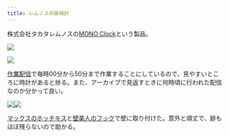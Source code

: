 ```yaml
---
title: レムノスの掛時計
---
```

株式会社タカタレムノスの[MONO Clock](https://www.amazon.co.jp/dp/B004UIT8BK)という製品。

![](https://lh6.googleusercontent.com/b650_Lh2BasyNEhZ5D-jnQ8IM264k7tL3xuV40fL91dxrNQPS5mrS4NIAi3EvXewR2CyTwiV5n6Ga9XCReGki1KnCFGU4WxhpZb253lSDNuTiUoRRCXGO1AOY2GburIGBpJJwzUimSjVDlsFeA)

![](https://lh6.googleusercontent.com/e4SZ1wpGibI1voQPv2gqApsYRE8Go9PC3tBE3B6U8SvnrA9YLZSJkNgInvM7GwDox0-Y5RX7shCNkTRMroopS8xh-QCZbnzt0hF9f88ZXHtGspt-j24VZAwhu6SacMt9F0gX_lj0CBnqiSmt4w)

[作業配信](https://www.youtube.com/channel/UC5s-KpSDGzxWPWNv94PnJHw)で毎時00分から50分まで作業することにしているので、見やすいところに時計があると捗る。また、アーカイブで見返すときに何時頃に行われた配信なのか分かって良い。

![](https://lh6.googleusercontent.com/S2bmQIKpfBqj-FGRK8rEW-GAigA7ASFFJE9ohucjaMwZ4JYxGe8x7pJBTzymcMrpsE06BJoV_Zt5G24-e7YKlBzF7-3fq7yNVQfkZe-uhip1cBc7DZiA7fnNalrb8TCGsGoLOA0bU5cr2fVTmQ)![](https://lh3.googleusercontent.com/osxJTFBdw7Hp0EcQqF_LBOL34c5NVXYwrKxLMR5PqwQ01xR1VRWvCKrUX8VbyLUL6jRzfag9geKC6JFwxwdkY-BzZPPvclm42OkWooWvNggxkSgt1WMSBvHbWvpyE85TpTEtftzn0KcfEaVulA)

[マックスのホッチキス](https://www.amazon.co.jp/dp/B000O9WRWG)と[壁美人のフック](https://www.amazon.co.jp/dp/B00CU78TDG)で壁に取り付けた。意外と頑丈で、跡もほぼ残らないので助かる。
